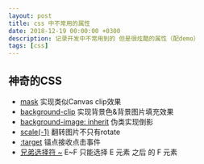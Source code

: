 ```yaml
---
layout: post
title: css 中不常用的属性
date: 2018-12-19 00:00:00 +0300
description: 记录开发中不常用到的 但是很炫酷的属性（配demo）
tags: [css]
---
```


## 神奇的CSS

* [mask](https://codepen.io/HelKyle/pen/ePyENP/) 实现类似Canvas clip效果
* [background-clip](https://codepen.io/Chokcoco/pen/QKyZPb) 实现背景色&背景图片填充效果
* [background-image: inherit](https://codepen.io/Chokcoco/pen/dppARA) 伪类实现倒影
* [scale(-1)](http://js.jirengu.com/bidebipisa/4/edit?html,css,output) 翻转图片不只有rotate
* [:target](https://codepen.io/Chokcoco/pen/mAxQBv) 锚点接收点击事件
* [兄弟选择符 ~](https://codepen.io/Chokcoco/pen/mAxQBv) E~F 只能选择 E 元素 之后 的 F 元素
